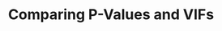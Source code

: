 ---
layout: single
title: "Comparing P-Values and VIFs"
excerpt: "A study of regression diagnostics"
---